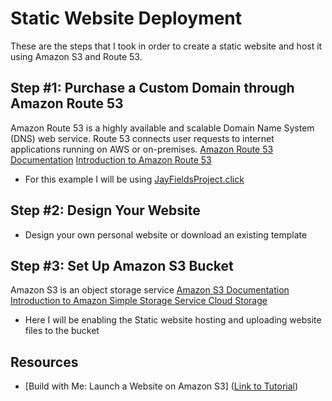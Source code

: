 # Static Website Deployment

These are the steps that I took in order to create a static website and host it using Amazon S3 and Route 53. 

## Step #1: Purchase a Custom Domain through Amazon Route 53
Amazon Route 53 is a highly available and scalable Domain Name System (DNS) web service. Route 53 connects user requests to internet applications running on AWS or on-premises.
[Amazon Route 53 Documentation](https://docs.aws.amazon.com/route53/)
[Introduction to Amazon Route 53](https://www.youtube.com/watch?v=RGWgfhZByAI&ab_channel=AmazonWebServices)

 - For this example I will be using [JayFieldsProject.click](http://jayfieldsproject.click/)

## Step #2: Design Your Website

 - Design your own personal website or download an existing template

## Step #3: Set Up Amazon S3 Bucket
Amazon S3 is an object storage service
[Amazon S3 Documentation](https://docs.aws.amazon.com/s3/)
[Introduction to Amazon Simple Storage Service Cloud Storage](https://www.youtube.com/watch?v=77lMCiiMilo&ab_channel=AmazonWebServices)

 - Here I will be enabling the Static website hosting and uploading website files to the bucket

## Resources
 - [Build with Me: Launch a Website on Amazon S3] ([Link to Tutorial](https://www.youtube.com/watch?v=sCQwEVhCvTg&ab_channel=TechWithLucy))